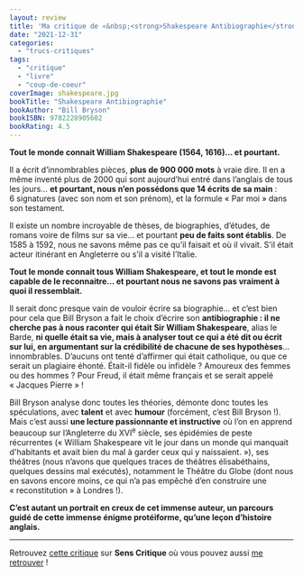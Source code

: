 ```yaml
---
layout: review
title: 'Ma critique de «&nbsp;<strong>Shakespeare Antibiographie</strong>&nbsp;» de <em>Bill Bryson</em>'
date: "2021-12-31"
categories: 
  - "trucs-critiques"
tags: 
  - "critique"
  - "livre"
  - "coup-de-coeur"
coverImage: shakespeare.jpg
bookTitle: "Shakespeare Antibiographie"
bookAuthor: "Bill Bryson"
bookISBN: 9782228905602  
bookRating: 4.5
---
```


**Tout le monde connait William Shakespeare (1564, 1616)… et pourtant.**

Il a écrit d’innombrables pièces, **plus de 900&nbsp;000&nbsp;mots** à vraie dire. Il en a même inventé plus de 2000 qui sont aujourd’hui entré dans l’anglais de tous les jours… **et pourtant, nous n’en possédons que 14&nbsp;écrits de sa main**&nbsp;: 6&nbsp;signatures (avec son nom et son prénom), et la formule «&nbsp;Par moi&nbsp;» dans son testament.

Il existe un nombre incroyable de thèses, de biographies, d’études, de romans voire de films sur sa vie… et pourtant **peu de faits sont établis**. De 1585 à 1592, nous ne savons même pas ce qu’il faisait et où il vivait. S’il était acteur itinérant en Angleterre ou s’il a visité l’Italie.

**Tout le monde connait tous William Shakespeare, et tout le monde est capable de le reconnaitre… et pourtant nous ne savons pas vraiment à quoi il ressemblait.**

Il serait donc presque vain de vouloir écrire sa biographie… et c’est bien pour cela que Bill Bryson a fait le choix d’écrire son **antibiographie&nbsp;: il ne cherche pas à nous raconter qui était Sir William Shakespeare**, alias le Barde, **ni quelle était sa vie, mais à analyser tout ce qui a été dit ou écrit sur lui, en argumentant sur la crédibilité de chacune de ses hypothèses**… innombrables. D’aucuns ont tenté d’affirmer qui était catholique, ou que ce serait un plagiaire éhonté. Était-il fidèle ou infidèle&nbsp;? Amoureux des femmes ou des hommes&nbsp;? Pour Freud, il était même français et se serait appelé «&nbsp;Jacques Pierre&nbsp;» !

Bill Bryson analyse donc toutes les théories, démonte donc toutes les spéculations, avec **talent** et avec **humour** (forcément, c’est Bill Bryson&nbsp;!). Mais c’est aussi **une lecture passionnante et instructive** où l’on en apprend beaucoup sur l’Angleterre du XVI<sup>e</sup>&nbsp;siècle, ses épidémies de peste récurrentes («&nbsp;William Shakespeare vit le jour dans un monde qui manquait d'habitants et avait bien du mal à garder ceux qui y naissaient.&nbsp;»), ses théâtres (nous n’avons que quelques traces de théâtres élisabéthains, quelques dessins mal exécutés), notamment le Théâtre du Globe (dont nous en savons encore moins, ce qui n’a pas empêché d’en construire une «&nbsp;reconstitution&nbsp;» à Londres !).

**C’est autant un portrait en creux de cet immense auteur, un parcours guidé de cette immense énigme protéiforme, qu’une leçon d’histoire anglais.**
 
* * *

Retrouvez [cette critique](https://www.senscritique.com/livre/Shakespeare_antibiographie/critique/261632041) sur **Sens Critique** où vous pouvez aussi [me retrouver](http://www.senscritique.com/Arnaud_Malon) !
